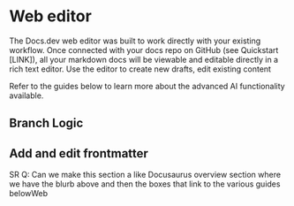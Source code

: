 # Web editor

The Docs.dev web editor was built to work directly with your existing workflow. Once connected with your docs repo on GitHub (see Quickstart \[LINK]), all your markdown docs will be viewable and editable directly in a rich text editor. Use the editor to create new drafts, edit existing content

Refer to the guides below to learn more about the advanced AI functionality available.

## Branch Logic

## Add and edit frontmatter

SR Q: Can we make this section a like Docusaurus overview section where we have the blurb above and then the boxes that link to the various guides belowWeb
